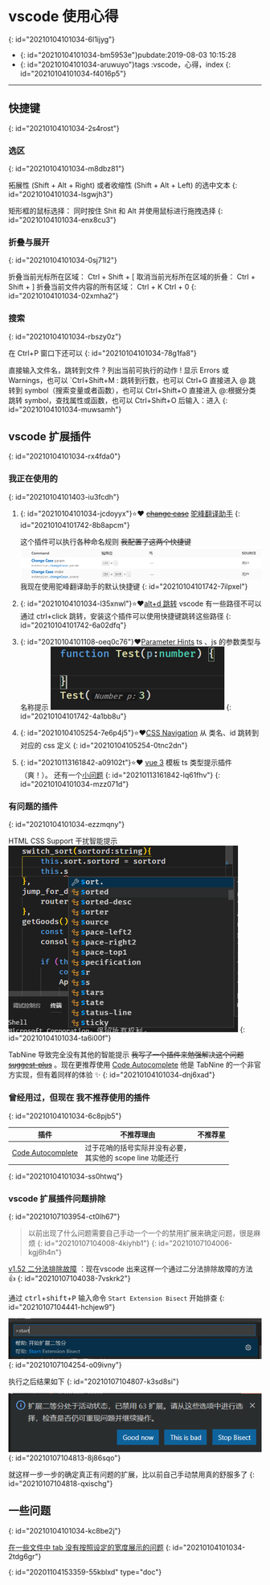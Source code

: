 # vscode 使用心得
{: id="20210104101034-6l1ijyg"}

- {: id="20210104101034-bm5953e"}pubdate:2019-08-03 10:15:28
- {: id="20210104101034-aruwuyo"}tags :vscode，心得，index
{: id="20210104101034-f4016p5"}

---

## 快捷键
{: id="20210104101034-2s4rost"}

### 选区
{: id="20210104101034-m8dbz81"}

拓展性 (Shift + Alt + Right) 或者收缩性 (Shift + Alt + Left) 的选中文本
{: id="20210104101034-lsgwjh3"}

矩形框的鼠标选择： 同时按住 Shit 和 Alt 并使用鼠标进行拖拽选择
{: id="20210104101034-enx8cu3"}

### 折叠与展开
{: id="20210104101034-0sj71l2"}

折叠当前光标所在区域： Ctrl + Shift + [
取消当前光标所在区域的折叠： Ctrl + Shift + ]
折叠当前文件内容的所有区域： Ctrl + K Ctrl + 0
{: id="20210104101034-02xmha2"}

### 搜索
{: id="20210104101034-rbszy0z"}

在 Ctrl+P 窗口下还可以
{: id="20210104101034-78g1fa8"}

直接输入文件名，跳转到文件
? 列出当前可执行的动作
! 显示 Errors 或 Warnings，也可以 `Ctrl+Shift+M
: 跳转到行数，也可以 Ctrl+G 直接进入
@ 跳转到 symbol（搜索变量或者函数），也可以 Ctrl+Shift+O 直接进入
@:根据分类跳转 symbol，查找属性或函数，也可以 Ctrl+Shift+O 后输入：进入
{: id="20210104101034-muwsamh"}

## vscode 扩展插件
{: id="20210104101034-rx4fda0"}

### 我正在使用的
{: id="20210104101403-iu3fcdh"}

1. {: id="20210104101034-jcdoyyx"}⭐❤ ~~[change case](https://marketplace.visualstudio.com/items?itemName=wmaurer.change-case)~~ [驼峰翻译助手](https://marketplace.visualstudio.com/items?itemName=svenzhao.var-translation)
   {: id="20210104101742-8b8apcm"}

   这个插件可以执行各种命名规则
   ~~我配置了这两个快捷键 ![快捷键配置](./快捷键配置.png)~~ 我现在使用驼峰翻译助手的默认快捷键
   {: id="20210104101742-7ilpxel"}
2. {: id="20210104101034-l35xnwl"}⭐❤[alt+d 跳转](https://marketplace.visualstudio.com/items?itemName=jack89ita.open-file-from-path)
   vscode 有一些路径不可以通过 ctrl+click 跳转，安装这个插件可以使用快捷键跳转这些路径
   {: id="20210104101742-6a02dfq"}
3. {: id="20210104101108-oeq0c76"}❤[Parameter Hints](https://marketplace.visualstudio.com/items?itemName=DominicVonk.parameter-hints)
   ts 、js 的参数类型与名称提示 ![image.png](assets/20210104101254-1p86jun-image.png)
   {: id="20210104101742-4a1bb8u"}
4. {: id="20210104105254-7e6p4j5"}⭐❤[CSS Navigation](https://marketplace.visualstudio.com/items?itemName=pucelle.vscode-css-navigation) 从 类名、id 跳转到对应的 css 定义
   {: id="20210104105254-0tnc2dn"}
5. {: id="20210113161842-a09102t"}⭐❤ [vue 3](https://marketplace.visualstudio.com/items?itemName=johnsoncodehk.volar) 模板 ts 类型提示插件（爽！）。 还有一个[小问题](https://github.com/johnsoncodehk/volar/issues/43)
   {: id="20210113161842-lq61fhv"}
{: id="20210104101034-mzz071d"}

### 有问题的插件
{: id="20210104101034-ezzmqny"}

HTML CSS Support 干扰智能提示
![演示](./css-tips.png)
{: id="20210104101034-ta6i00f"}

TabNine 导致完全没有其他的智能提示 ~~我写了一个插件来勉强解决这个问题 [suggest-plus](https://marketplace.visualstudio.com/items?itemName=llej.suggest-plus)~~ 。现在更推荐使用 [Code Autocomplete](https://marketplace.visualstudio.com/items?itemName=svipas.code-autocomplete) 他是 TabNine 的一个非官方实现，但有着同样的体验 ✨
{: id="20210104101034-dnj6xad"}

### 曾经用过，但现在 我不推荐使用的插件
{: id="20210104101034-6c8pjb5"}

| 插件                                                                                                    | 不推荐理由                                                                         | 不推荐星 |
| ----------------------------------------------------------------------------------------------------------- | ----------------------------------------------------------------------------------------- | -------------- |
| [Code Autocomplete](https://marketplace.visualstudio.com/items?itemName=CoenraadS.bracket-pair-colorizer) | 过于花哨的括号实际并没有必要，<br />其实他的 scope line 功能还行 |              |
{: id="20210104101034-ss0htwq"}

### vscode 扩展插件问题排除
{: id="20210107103954-ct0lh67"}

> 以前出现了什么问题需要自己手动一个一个的禁用扩展来确定问题，很是麻烦
> {: id="20210107104008-4kiyhb1"}
{: id="20210107104006-kgj6h4n"}

[v1.52 二分法排除故障](https://code.visualstudio.com/updates/v1_52#_troubleshooting-extension-bisect) ：现在vscode 出来这样一个通过二分法排除故障的方法 👍
{: id="20210107104038-7vskrk2"}

通过 <kbd>ctrl</kbd>+<kbd>shift</kbd>+<kbd>P</kbd> 输入命令 `Start Extension Bisect` 开始排查
{: id="20210107104441-hchjew9"}

![QQ截图20210107104339.jpg](assets/20210107104436-i883cij-QQ截图20210107104339.jpg)
{: id="20210107104254-o09ivny"}

执行之后结果如下
{: id="20210107104807-k3sd8si"}

![image.png](assets/20210107104813-izywmau-image.png)
{: id="20210107104813-8j86sqo"}

就这样一步一步的确定真正有问题的扩展，比以前自己手动禁用真的舒服多了
{: id="20210107104818-qxischg"}

## 一些问题
{: id="20210104101034-kc8be2j"}

[在一些文件中 tab 没有按照设定的宽度展示的问题](https://segmentfault.com/q/1010000008771415)
{: id="20210104101034-2tdg6gr"}


{: id="20201104153359-55kblxd" type="doc"}
